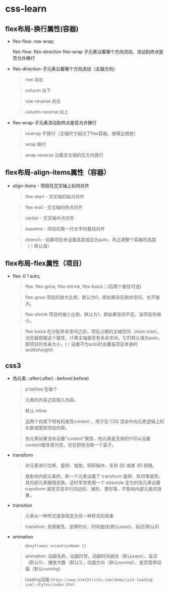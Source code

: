 # css-learn

## flex布局-换行属性(容器)

* flex-flow: row wrap;

  flex-flow: flex-direction flex-wrap 子元素沿着哪个方向流动，流动到终点是否允许换行

* flex-direction-子元素沿着哪个方向流动（主轴方向）

    > row 向右

    > column 向下

    > row-reverse 向左

    > column-reverse 向上
    
* flex-wrap-子元素流动到终点是否允许换行

    > nowrap 不换行（主轴尺寸超过了flex容器，做等比缩放）
    
    > wrap 换行
    
    > wrap-reverse 沿着交叉轴的反方向换行

## flex布局-align-items属性（容器）

 * align-items - 项目在交叉轴上如何对齐

    > flex-start - 交叉轴的起点对齐

    > flex-end - 交叉轴的终点对齐

    > center - 交叉轴中点对齐

    > baseline - 项目的第一行文字的基线对齐

    > strench - 如果项目未设置高度或设为auto，将占满整个容器的高度（！默认值）

## flex布局-flex属性（项目）

  * flex: 0 1 auto;

    > flex: flex-grow, flex-shrink, flex-basis；(后两个属性可选)

    > flex-grow 项目的放大比例，默认为0，即如果存在剩余空间，也不放大。

    > flex-shrink 项目的缩小比例，默认为1，即如果空间不足，该项目将缩小。

    > flex-basis 在分配多余空间之前，项目占据的主轴空间（main size）。浏览器根据这个属性，计算主轴是否有多余空间。它的默认值为auto，即项目的本来大小。(！设置不为auto时会覆盖项目本身的width/height)

## css3

  * 伪元素 ::after(:after) ::before(:before)

    > p:before 	在每个 <p> 元素的内容之前插入内容。

    > 默认 inline

    > 这两个伪类下特有的属性content ，用于在 CSS 渲染中向元素逻辑上的头部或尾部添加内容。

    > 伪元素如果没有设置“content”属性，伪元素是无用的!!!可以设置content属性值为空，仅仅把他当做一个盒子。

  * transform

    > 对元素进行位移、旋转、缩放、倾斜操作，支持 2D 或者 3D 转换。

    > 是影响内部元素的，即一个元素设置了 transform 旋转、斜切等属性，其内部元素跟随变换。这时常常使用一个 absolute 定位的伪元素设置 transform 属性实现平行四边形、梯形、菱形等，不影响内部元素的效果。

  * transition

    > 元素从一种样式逐渐改变为另一种样式的效果

    > transition: 变换属性，变换时长，时间曲线(默认ease)，延迟(默认0)

  * animation

    > `@keyframes animationName {}`

    > animation: 动画名称，动画时常，动画时间曲线（默认ease），延迟（默认0），播放次数（默认1），动画方向（默认normal），是否暂停动画（默认running）

    > loading动画 `https://www.html5tricks.com/demo/css3-loading-cool-styles/index.html`